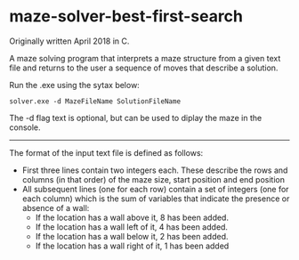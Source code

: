 # maze-solver-best-first-search
Originally written April 2018 in C.

A maze solving program that interprets a maze structure from a given text file and returns to the user a sequence of moves that describe a solution.

Run the .exe using the sytax below:

```
solver.exe -d MazeFileName SolutionFileName
```

The -d flag text is optional, but can be used to diplay the maze in the console.

----------------------------------------------------------------------------------------------------

The format of the input text file is defined as follows:
-	First three lines contain two integers each. These describe the rows and columns (in that order) of the maze size, start position and end position
- All subsequent lines (one for each row) contain a set of integers (one for each column) which is the sum of variables that indicate the presence or absence of a wall: 
  - If the location has a wall above it, 8 has been added. 
  - If the location has a wall left of it, 4 has been added.
  - If the location has a wall below it, 2 has been added.
  - If the location has a wall right of it, 1 has been added
